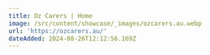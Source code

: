 ```yaml
---
title: Oz Carers | Home
image: /src/content/showcase/_images/ozcarers.au.webp
url: 'https://ozcarers.au/'
dateAdded: 2024-08-26T12:12:56.169Z
---
```


